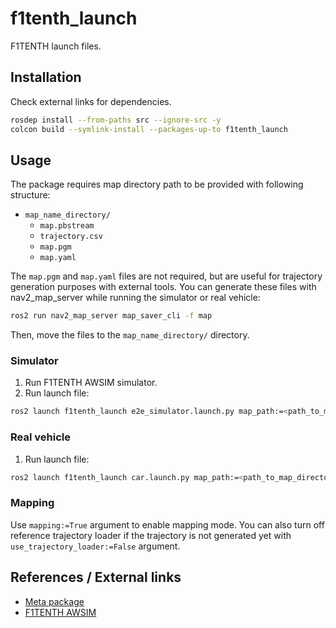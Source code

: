# f1tenth_launch
<!-- Required -->
<!-- Package description -->
F1TENTH launch files.

## Installation
<!-- Required -->
<!-- Things to consider:
    - How to build package? 
    - Are there any other 3rd party dependencies required? -->
Check external links for dependencies.

```bash
rosdep install --from-paths src --ignore-src -y
colcon build --symlink-install --packages-up-to f1tenth_launch
```

## Usage
<!-- Required -->
<!-- Things to consider:
    - Launching package. 
    - Exposed API (example service/action call. -->
The package requires map directory path to be provided with following structure:
- `map_name_directory/`
    - `map.pbstream`
    - `trajectory.csv`
    - `map.pgm`
    - `map.yaml`

The `map.pgm` and `map.yaml` files are not required, but are useful for trajectory generation purposes with external tools.
You can generate these files with nav2_map_server while running the simulator or real vehicle:
```bash
ros2 run nav2_map_server map_saver_cli -f map
```
Then, move the files to the `map_name_directory/` directory.

### Simulator

1. Run F1TENTH AWSIM simulator.
2. Run launch file:
```bash
ros2 launch f1tenth_launch e2e_simulator.launch.py map_path:=<path_to_map_directory>
```

### Real vehicle

1.  Run launch file:
```bash
ros2 launch f1tenth_launch car.launch.py map_path:=<path_to_map_directory> vehicle_model:=<vehicle_model> sensor_model:=<sensor_model>
```

### Mapping
Use `mapping:=True` argument to enable mapping mode. You can also turn off reference trajectory loader if the trajectory is not generated yet with `use_trajectory_loader:=False` argument.

## References / External links
<!-- Optional -->
* [Meta package](https://github.com/amadeuszsz/autoware/blob/f1tenth/)
* [F1TENTH AWSIM](https://github.com/amadeuszsz/AWSIM/releases)
